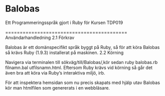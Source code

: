Balobas
=======

Ett Programmeringsspråk gjort i Ruby för Kursen TDP019

==========================================
Användarhandledning
2.1 Förkrav

  Balobas är ett domänspecifikt språk byggt på Ruby, 
  så för att köra Balobas så krävs Ruby (1.9.3) installerat på maskinen.
2.2 Körning

  Navigera via terminalen till sökväg/till/Balobas/,kör sedan
  ruby balobas.rb filnamn.bal utfilsnamn.html. Eftersom Ruby krävs vid körning så går det även bra att köra via Ruby’s interaktiva miljö, irb.

För att inspektera hemsidan som nu precis skapats med hjälp utav Balobas kör man htmlfilen som genererats i en webbläsare.
